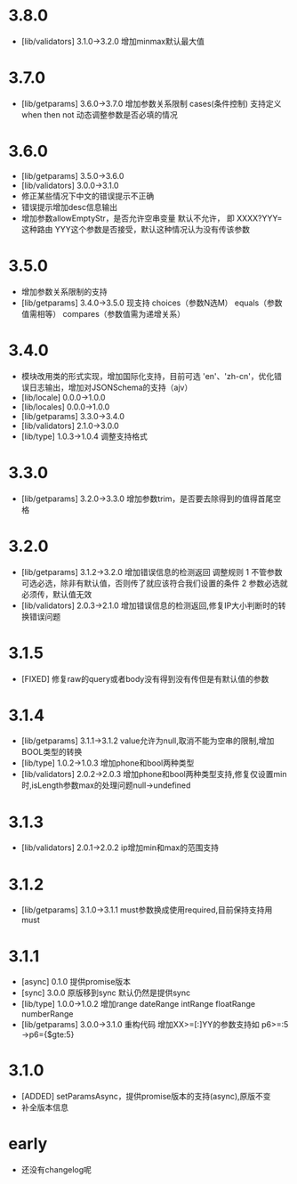 # 3.8.0
- [lib/validators] 3.1.0->3.2.0  增加minmax默认最大值
# 3.7.0
- [lib/getparams]  3.6.0->3.7.0  增加参数关系限制 cases(条件控制) 支持定义 when then not 动态调整参数是否必填的情况
# 3.6.0
- [lib/getparams]  3.5.0->3.6.0 
- [lib/validators] 3.0.0->3.1.0
- 修正某些情况下中文的错误提示不正确
- 错误提示增加desc信息输出
- 增加参数allowEmptyStr，是否允许空串变量 默认不允许， 即 XXXX?YYY= 这种路由 YYY这个参数是否接受，默认这种情况认为没有传该参数
# 3.5.0
- 增加参数关系限制的支持
- [lib/getparams]  3.4.0->3.5.0 现支持 choices（参数N选M） equals（参数值需相等） compares（参数值需为递增关系）
# 3.4.0
- 模块改用类的形式实现，增加国际化支持，目前可选 'en'、'zh-cn'，优化错误日志输出，增加对JSONSchema的支持（ajv）
- [lib/locale]  0.0.0->1.0.0 
- [lib/locales] 0.0.0->1.0.0
- [lib/getparams]  3.3.0->3.4.0
- [lib/validators]  2.1.0->3.0.0
- [lib/type]  1.0.3->1.0.4 调整支持格式
# 3.3.0
- [lib/getparams]  3.2.0->3.3.0 增加参数trim，是否要去除得到的值得首尾空格
# 3.2.0
- [lib/getparams]  3.1.2->3.2.0 增加错误信息的检测返回
    调整规则 1 不管参数可选必选，除非有默认值，否则传了就应该符合我们设置的条件
            2 参数必选就必须传，默认值无效
- [lib/validators]  2.0.3->2.1.0 增加错误信息的检测返回,修复IP大小判断时的转换错误问题
# 3.1.5
- [FIXED]  修复raw的query或者body没有得到没有传但是有默认值的参数
# 3.1.4
- [lib/getparams]  3.1.1->3.1.2 value允许为null,取消不能为空串的限制,增加BOOL类型的转换
- [lib/type]  1.0.2->1.0.3 增加phone和bool两种类型
- [lib/validators]  2.0.2->2.0.3 增加phone和bool两种类型支持,修复仅设置min时,isLength参数max的处理问题null->undefined
# 3.1.3
- [lib/validators]  2.0.1->2.0.2 ip增加min和max的范围支持
# 3.1.2
- [lib/getparams]  3.1.0->3.1.1 must参数换成使用required,目前保持支持用must
# 3.1.1
- [async] 0.1.0 提供promise版本
- [sync]  3.0.0 原版移到sync 默认仍然是提供sync
- [lib/type]  1.0.0->1.0.2 增加range dateRange intRange floatRange numberRange
- [lib/getparams]  3.0.0->3.1.0 重构代码 增加XX>=[:]YY的参数支持如 p6>=:5 ->p6={$gte:5}
# 3.1.0
- [ADDED] setParamsAsync，提供promise版本的支持(async),原版不变
- 补全版本信息
# early
- 还没有changelog呢